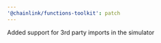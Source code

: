 ```yaml
---
'@chainlink/functions-toolkit': patch
---
```


Added support for 3rd party imports in the simulator
